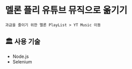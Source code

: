 # 멜론 플리 유튜브 뮤직으로 옮기기
```
과금을 줄이기 위한 멜론 PlayList > YT Music 이동
```

## 🏛️ 사용 기술
- Node.js
- Selenium

